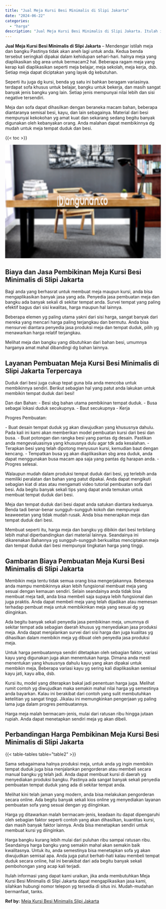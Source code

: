 ```yaml
---
title: "Jual Meja Kursi Besi Minimalis di Slipi Jakarta"
date: "2024-06-22"
categories: 
  - "harga"
description: "Jual Meja Kursi Besi Minimalis di Slipi Jakarta. Itulah informasi yang dapat kami uraikan, jika anda membutuhkan Meja Kursi Besi Minimalis di Slipi Jakarta d..."
---
```


**Jual Meja Kursi Besi Minimalis di Slipi Jakarta** – Mendengar istilah meja dan bangku Pastinya tidak akan aneh lagi untuk anda. Kedua benda tersebut seringkali dipakai dalam kehidupan sehari-hari. halnya meja yang diaplikasikan sbg area untuk bermacam2 hal. Beberapa ragam meja yang kerap kali diaplikasikan seperti meja belajar, meja sekolah, meja kerja, dsb. Setiap meja dapat diciptakan yang layak dg kebutuhan.

Seperti itu juga dg kursi, benda yg satu ini bahkan beragam variasinya. terdapat sofa khusus untuk belajar, bangku untuk bekerja, dan masih sangat banyak jenis bangku yang lain. Setiap jenis mempunyai nilai lebih dan sisi negative tersendiri.

Meja dan sofa dapat dihasilkan dengan beraneka macam bahan, beberapa diantaranya semisal besi, kayu, dan lain sebagainya. Material dari besi mempunyai kekokohan yg amat kuat dan sekarang sedang begitu banyak digunakan oleh kebanyakan orang. Anda malahan dapat membikinnya dg mudah untuk meja tempat duduk dan besi.

{{< toc >}}

![Jual Meja Kursi Besi Minimalis di Slipi Jakarta](/images/jual-meja-besi-murah10.png)

## Biaya dan Jasa Pembikinan Meja Kursi Besi Minimalis di Slipi Jakarta

Bagi anda yang berhasrat untuk membuat meja maupun kursi, anda bisa mengaplikasikan banyak jasa yang ada. Penyedia jasa pembuatan meja dan bangku ada banyak sekali di sekitar tempat anda. Survei tempat yang paling efektif bagus dari sisi kwalitas, harga maupun hal lainnya.

Beberapa elemen yg paling utama yakni dari sisi harga, sangat banyak dari mereka yang mencari harga paling terjangkau dan bermutu. Anda bisa mensurvei diantara penyedia jasa produksi meja dan tempat duduk, pilih yg menawarkan harga relatif terjangkau.

Melihat meja dan bangku yang dibutuhkan dari bahan besi, umumnya harganya amat mahal dibandingi dg bahan lainnya.

## Layanan Pembuatan Meja Kursi Besi Minimalis di Slipi Jakarta Terpercaya

Duduk dari besi juga cukup tepat guna bila anda mencoba untuk membikinnya sendiri. Berikut sebagian hal yang patut anda lakukan untuk membikin tempat duduk dari besi!

Dan dan Bahan: - Besi sbg bahan utama pembikinan tempat duduk. - Busa sebagai lokasi duduk secukupnya. - Baut secukupnya - Kerja

Progres Pembuatan:

\- Buat desain tempat duduk yg akan diwujudkan yang khususnya dahulu. Pada kali ini kami akan memberikan model pembuatan kursi dari besi dan busa. - Buat potongan dan rangka besi yang pantas dg desain. Pastikan anda mengevaluasinya yang khususnya dulu agar tdk ada kesalahan. - Terapkan besi yang telah dipotong menyusun kursi, kemudian baut dengan kencang. - Tempatkan busa yg akan diaplikasikan sbg area duduk, anda dapat menggunakan busa macam apa saja yang pantas dg harapan anda. - Progres selesai.

Walaupun mudah dalam produksi tempat duduk dari besi, yg terlebih anda memiliki peralatan dan bahan yang patut dipakai. Anda dapat mengikuti sebagian kiat di atas atau mengamati video tutorial pembuatan sofa dari besi. Ada begitu banyak sekali tips yang dapat anda temukan untuk membuat tempat duduk dari besi.

Meja dan tempat duduk dari besi dapat anda satukan diantara keduanya. Benda tadi benar-benar sungguh-sungguh kokoh dan mempunyai keaweeetan yang tidak mudah rusak. Anda bisa menerapkan meja dan tempat duduk dari besi.

Membuat seperti itu, harga meja dan bangku yg dibikin dari besi terbilang lebih mahal diperbandingkan dari material lainnya. Seandainya ini dikarenakan Bahannya yg sungguh-sungguh berkualitas menciptakan meja dan tempat duduk dari besi mempunyai tingkatan harga yang tinggi.

## Gambaran Biaya Pembuatan Meja Kursi Besi Minimalis di Slipi Jakarta

Membikin meja tentu tidak semua orang bisa mengerjakannya. Beberapa anda mampu membikinnya akan lebih fungsional membuat meja yang sesuai dengan kemauan sendiri. Selain seandainya anda tidak bisa membuat meja tadi, anda bisa membeli saja supaya lebih fungsional dan juga praktis. Anda dapat membeli meja yang telah dijadikan atau memesan terhadap pembuat meja untuk membikinkan meja yang sesuai dg yg diinginkan.

Ada begitu banyak sekali penyedia jasa pembikinan meja, umumnya di sekitar tempat ada sebagian daerah khusus yg menyediakan jasa produksi meja. Anda dapat menjalankan survei dari sisi harga dan juga kualitas yg dihasilkan dalam membikin meja yg dibuat oleh penyedia jasa produksi meja.

Untuk harga pembuatannya sendiri ditetapkan oleh sebagian faktor, variasi kayu yang digunakan juga akan menentukan harga. Dimana anda mesti menentukan yang khususnya dahulu kayu yang akan dipakai untuk membikin meja, Beberapa variasi kayu yg sering kali diaplikasikan semisal kayu jati, kayu alba, dsb.

Kursi itu, model yang diterapkan bakal jadi penentuan harga juga. Melihat rumit contoh yg diwujudkan maka semakin mahal nilai harga yg semestinya anda bayarkan. Kalau ini berakibat dari contoh yang sulit membutuhkan ketelitian yg sangat tinggi. Jikalau ini memungkinkan pengerjaan yg paling lama juga dalam progres pembuatannya.

Harga meja malah bermacam-jenis, mulai dari ratusan ribu hingga jutaan rupiah. Anda dapat menetapkan sendiri meja yg akan dibeli.

## Perbandingan Harga Pembikinan Meja Kursi Besi Minimalis di Slipi Jakarta

{{< table-tables table="table2" >}}

Sama sebagaimana halnya produksi meja, untuk anda yg ingin membikin tempat duduk juga bisa menjalankan pengorderan atau membeli secara manual bangku yg telah jadi. Anda dapat membuat kursi di daerah yg menyediakan produksi bangku. Pastinya ada sangat banyak sekali penyedia pembuatan tempat duduk yang ada di sekitar tempat anda.

Melihat kini telah jaman yang modern, anda bisa melakukan pengorderan secara online. Ada begitu banyak sekali kios online yg menyediakan layanan pembuatan sofa yang sesuai dengan yg diinginkan.

Harga yg ditawarkan malah bermacam-jenis, keadaan itu dapat dipengaruhi oleh sebagian faktor seperti contoh yang akan dihasilkan, kuantitas kursi, dan masih banyak faktor lainnya. Anda bisa menetapkan sendiri untuk membuat kursi yg diinginkan.

Harga bangku kurang lebih mulai dari puluhan ribu sampai ratusan ribu. Seandainya harga bangku yang semakin mahal akan semakin baik kwalitasnya. Untuk itu, anda semestinya bisa menetapkan sofa yg akan diwujudkan semisal apa. Anda juga patut berhati-hati kalau membeli tempat duduk secara online, hal ini berakibat dari ada begitu banyak sekali pembohongan yang acap kali terjadi.

Itulah informasi yang dapat kami uraikan, jika anda membutuhkan Meja Kursi Besi Minimalis di Slipi Jakarta dapat mengaplikasikan jasa kami, silahkan hubungi nomor telepon yg tersedia di situs ini. Mudah-mudahan bermanfaat, tanks.

**Ref by:** [Meja Kursi Besi Minimalis Slipi Jakarta](https://id.wikipedia.org/wiki/Meja)
